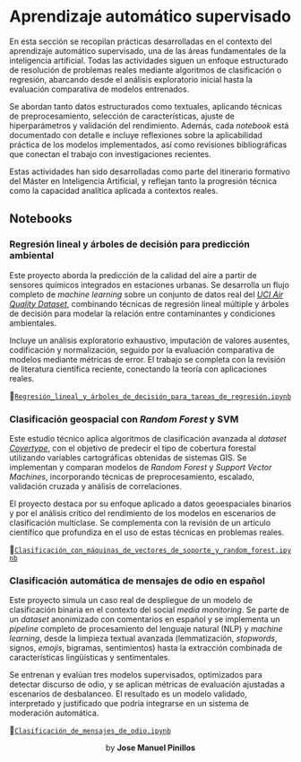 # Aprendizaje automático supervisado
En esta sección se recopilan prácticas desarrolladas en el contexto del aprendizaje automático supervisado, una de las áreas fundamentales de la inteligencia artificial. Todas las actividades siguen un enfoque estructurado de resolución de problemas reales mediante algoritmos de clasificación o regresión, abarcando desde el análisis exploratorio inicial hasta la evaluación comparativa de modelos entrenados.

Se abordan tanto datos estructurados como textuales, aplicando técnicas de preprocesamiento, selección de características, ajuste de hiperparámetros y validación del rendimiento. Además, cada *notebook* está documentado con detalle e incluye reflexiones sobre la aplicabilidad práctica de los modelos implementados, así como revisiones bibliográficas que conectan el trabajo con investigaciones recientes.

Estas actividades han sido desarrolladas como parte del itinerario formativo del Máster en Inteligencia Artificial, y reflejan tanto la progresión técnica como la capacidad analítica aplicada a contextos reales.



## Notebooks

### Regresión lineal y árboles de decisión para predicción ambiental
Este proyecto aborda la predicción de la calidad del aire a partir de sensores químicos integrados en estaciones urbanas. Se desarrolla un flujo completo de *machine learning* sobre un conjunto de datos real del *<u>UCI Air Quality Dataset</u>*, combinando técnicas de regresión lineal múltiple y árboles de decisión para modelar la relación entre contaminantes y condiciones ambientales.

Incluye un análisis exploratorio exhaustivo, imputación de valores ausentes, codificación y normalización, seguido por la evaluación comparativa de modelos mediante métricas de error. El trabajo se completa con la revisión de literatura científica reciente, conectando la teoría con aplicaciones reales.

🔗[`Regresión_lineal_y_árboles_de_decisión_para_tareas_de_regresión.ipynb`](1-Regresión_lineal_y_árboles_de_decisión_para_tareas_de_regresión/Regresión_lineal_y_árboles_de_decisión_para_tareas_de_regresión.ipynb)



### Clasificación geospacial con *Random Forest* y SVM
Este estudio técnico aplica algoritmos de clasificación avanzada al *dataset <u>Covertype</u>*, con el objetivo de predecir el tipo de cobertura forestal utilizando variables cartográficas obtenidas de sistemas GIS. Se implementan y comparan modelos de *Random Forest* y *Support Vector Machines*, incorporando técnicas de preprocesamiento, escalado, validación cruzada y análisis de correlaciones.

El proyecto destaca por su enfoque aplicado a datos geoespaciales binarios y por el análisis crítico del rendimiento de los modelos en escenarios de clasificación multiclase. Se complementa con la revisión de un artículo científico que profundiza en el uso de estas técnicas en problemas reales.

🔗[`Clasificación_con_máquinas_de_vectores_de_soporte_y_random_forest.ipynb`](2-Clasificación_geospacial_con_Random_Forest_y_SVM/Clasificación_con_máquinas_de_vectores_de_soporte_y_random_forest.ipynb)



### Clasificación automática de mensajes de odio en español
Este proyecto simula un caso real de despliegue de un modelo de clasificación binaria en el contexto del social *media monitoring*. Se parte de un *dataset* anonimizado con comentarios en español y se implementa un *pipeline* completo de procesamiento del lenguaje natural (NLP) y *machine learning*, desde la limpieza textual avanzada (lemmatización, *stopwords*, signos, *emojis*, bigramas, sentimientos) hasta la extracción combinada de características lingüísticas y sentimentales.

Se entrenan y evalúan tres modelos supervisados, optimizados para detectar discurso de odio, y se aplican métricas de evaluación ajustadas a escenarios de desbalanceo. El resultado es un modelo validado, interpretado y justificado que podría integrarse en un sistema de moderación automática.

🔗[`Clasificación_de_mensajes_de_odio.ipynb`](3-Clasificación_automática_de_mensajes_de_odio_en_español/Clasificación_de_mensajes_de_odio.ipynb)



<center>by <strong>Jose Manuel Pinillos</strong></center>
